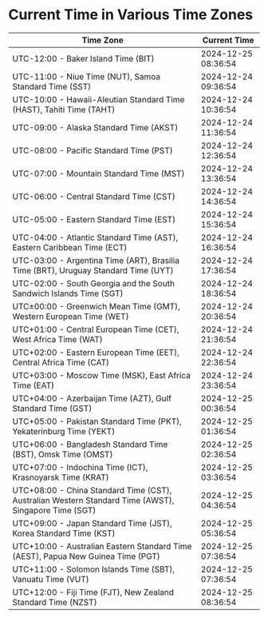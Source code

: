 # Current Time in Various Time Zones

| Time Zone | Current Time |
|-----------|--------------|
| UTC-12:00 - Baker Island Time (BIT) | 2024-12-25 08:36:54 |
| UTC-11:00 - Niue Time (NUT), Samoa Standard Time (SST) | 2024-12-24 09:36:54 |
| UTC-10:00 - Hawaii-Aleutian Standard Time (HAST), Tahiti Time (TAHT) | 2024-12-24 10:36:54 |
| UTC-09:00 - Alaska Standard Time (AKST) | 2024-12-24 11:36:54 |
| UTC-08:00 - Pacific Standard Time (PST) | 2024-12-24 12:36:54 |
| UTC-07:00 - Mountain Standard Time (MST) | 2024-12-24 13:36:54 |
| UTC-06:00 - Central Standard Time (CST) | 2024-12-24 14:36:54 |
| UTC-05:00 - Eastern Standard Time (EST) | 2024-12-24 15:36:54 |
| UTC-04:00 - Atlantic Standard Time (AST), Eastern Caribbean Time (ECT) | 2024-12-24 16:36:54 |
| UTC-03:00 - Argentina Time (ART), Brasília Time (BRT), Uruguay Standard Time (UYT) | 2024-12-24 17:36:54 |
| UTC-02:00 - South Georgia and the South Sandwich Islands Time (SGT) | 2024-12-24 18:36:54 |
| UTC±00:00 - Greenwich Mean Time (GMT), Western European Time (WET) | 2024-12-24 20:36:54 |
| UTC+01:00 - Central European Time (CET), West Africa Time (WAT) | 2024-12-24 21:36:54 |
| UTC+02:00 - Eastern European Time (EET), Central Africa Time (CAT) | 2024-12-24 22:36:54 |
| UTC+03:00 - Moscow Time (MSK), East Africa Time (EAT) | 2024-12-24 23:36:54 |
| UTC+04:00 - Azerbaijan Time (AZT), Gulf Standard Time (GST) | 2024-12-25 00:36:54 |
| UTC+05:00 - Pakistan Standard Time (PKT), Yekaterinburg Time (YEKT) | 2024-12-25 01:36:54 |
| UTC+06:00 - Bangladesh Standard Time (BST), Omsk Time (OMST) | 2024-12-25 02:36:54 |
| UTC+07:00 - Indochina Time (ICT), Krasnoyarsk Time (KRAT) | 2024-12-25 03:36:54 |
| UTC+08:00 - China Standard Time (CST), Australian Western Standard Time (AWST), Singapore Time (SGT) | 2024-12-25 04:36:54 |
| UTC+09:00 - Japan Standard Time (JST), Korea Standard Time (KST) | 2024-12-25 05:36:54 |
| UTC+10:00 - Australian Eastern Standard Time (AEST), Papua New Guinea Time (PGT) | 2024-12-25 07:36:54 |
| UTC+11:00 - Solomon Islands Time (SBT), Vanuatu Time (VUT) | 2024-12-25 07:36:54 |
| UTC+12:00 - Fiji Time (FJT), New Zealand Standard Time (NZST) | 2024-12-25 08:36:54 |
